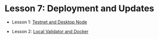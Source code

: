 # Lesson 7: Deployment and Updates

- Lesson 1: [Testnet and Desktop Node](./PartI.md)

- Lesson 2: [Local Validator and Docker](./PartII.md)
